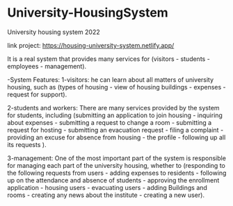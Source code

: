 # University-HousingSystem



University housing system
2022

link project:
https://housing-university-system.netlify.app/

It is a real system that provides many services for (visitors - students - employees - management).

-System Features:
1-visitors: he can learn about all matters of university housing, such as (types of housing - view of housing buildings - expenses - request for support).

2-students and workers: There are many services provided by the system for students, including (submitting an application to join housing - inquiring about expenses - submitting a request to change a room - submitting a request for hosting - submitting an evacuation request - filing a complaint - providing an excuse for absence from housing - the profile - following up all its requests ).

3-management: One of the most important part of the system is responsible for managing each part of the university housing, whether to (responding to the following requests from users - adding expenses to residents - following up on the attendance and absence of students - approving the enrollment application - housing users - evacuating users - adding Buildings and rooms - creating any news about the institute - creating a new user).

